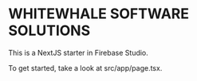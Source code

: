 # WHITEWHALE SOFTWARE SOLUTIONS

This is a NextJS starter in Firebase Studio.

To get started, take a look at src/app/page.tsx.
